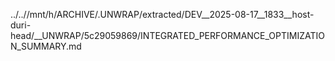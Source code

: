 ../..//mnt/h/ARCHIVE/.UNWRAP/extracted/DEV__2025-08-17__1833__host-duri-head/__UNWRAP/5c29059869/INTEGRATED_PERFORMANCE_OPTIMIZATION_SUMMARY.md
